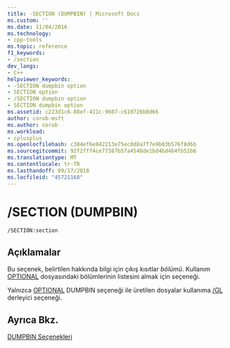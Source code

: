 ```yaml
---
title: -SECTION (DUMPBIN) | Microsoft Docs
ms.custom: ''
ms.date: 11/04/2016
ms.technology:
- cpp-tools
ms.topic: reference
f1_keywords:
- /section
dev_langs:
- C++
helpviewer_keywords:
- -SECTION dumpbin option
- SECTION option
- /SECTION dumpbin option
- SECTION dumpbin option
ms.assetid: c223d1c6-88ef-411c-9607-c610726b8d66
author: corob-msft
ms.author: corob
ms.workload:
- cplusplus
ms.openlocfilehash: c384ef6e842213e75ec0d8a7f7e9b03b576f8d6b
ms.sourcegitcommit: 92f2fff4ce77387b57a4546de1bd4bd464fb51b6
ms.translationtype: MT
ms.contentlocale: tr-TR
ms.lasthandoff: 09/17/2018
ms.locfileid: "45721168"
---
```

# <a name="section-dumpbin"></a>/SECTION (DUMPBIN)

```
/SECTION:section
```

## <a name="remarks"></a>Açıklamalar

Bu seçenek, belirtilen hakkında bilgi için çıkış kısıtlar *bölümü*. Kullanım [OPTIONAL](../../build/reference/headers.md) dosyasındaki bölümlerinin listesini almak için seçeneği.

Yalnızca [OPTIONAL](../../build/reference/headers.md) DUMPBIN seçeneği ile üretilen dosyalar kullanıma [/GL](../../build/reference/gl-whole-program-optimization.md) derleyici seçeneği.

## <a name="see-also"></a>Ayrıca Bkz.

[DUMPBIN Seçenekleri](../../build/reference/dumpbin-options.md)